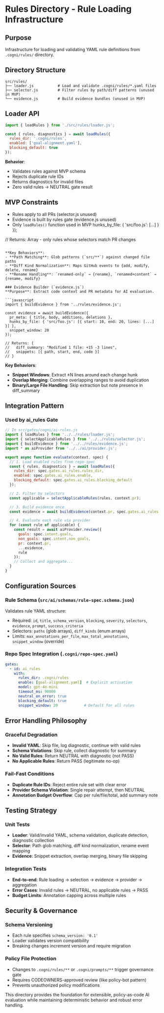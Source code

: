 # Rules Directory - Rule Loading Infrastructure

## Purpose
Infrastructure for loading and validating YAML rule definitions from `.cogni/rules/` directory.

## Directory Structure
```
src/rules/
├── loader.js           # Load and validate .cogni/rules/*.yaml files
├── selector.js         # Filter rules by path/diff patterns (unused in MVP)
└── evidence.js         # Build evidence bundles (unused in MVP)
```

## Loader API
```javascript
import { loadRules } from './src/rules/loader.js';

const { rules, diagnostics } = await loadRules({
  rules_dir: '.cogni/rules',
  enabled: ['goal-alignment.yaml'],
  blocking_default: true
});
```

**Behavior**:
- Validates rules against MVP schema
- Rejects duplicate rule IDs
- Returns diagnostics for invalid files
- Zero valid rules → NEUTRAL gate result

## MVP Constraints
- Rules apply to all PRs (selector.js unused)
- Evidence is built by rules gate (evidence.js unused)
- Only `loadRules()` function used in MVP
  hunks_by_file: { 'src/foo.js': [...] }
});

// Returns: Array<Rule> - only rules whose selectors match PR changes
```

**Key Behaviors**:
- **Path Matching**: Glob patterns (`src/**`) against changed file paths
- **Diff Kind Normalization**: Maps GitHub events to {add, modify, delete, rename}
- **Rename Handling**: `renamed-only` → {rename}, `renamed+content` → {rename, modify}

### Evidence Builder (`evidence.js`)
**Purpose**: Extract code context and PR metadata for AI evaluation.

```javascript
import { buildEvidence } from '../rules/evidence.js';

const evidence = await buildEvidence({
  pr_meta: { title, body, additions, deletions },
  hunks_by_file: { 'src/foo.js': [{ start: 10, end: 20, lines: [...] }] },
  snippet_window: 20
});

// Returns: {
//   diff_summary: "Modified 1 file: +15 -3 lines",
//   snippets: [{ path, start, end, code }]
// }
```

**Key Behaviors**:
- **Snippet Windows**: Extract ±N lines around each change hunk
- **Overlap Merging**: Combine overlapping ranges to avoid duplication
- **Binary/Large File Handling**: Skip extraction but note presence in diff_summary

## Integration Pattern

### Used by ai_rules Gate
```javascript
// In src/gates/cogni/ai-rules.js
import { loadRules } from '../../rules/loader.js';
import { selectApplicableRules } from '../../rules/selector.js';
import { buildEvidence } from '../../rules/evidence.js';
import * as aiProvider from '../../ai/provider.js';

export async function evaluate(context, spec) {
  // 1. Load enabled rules from repo-spec
  const { rules, diagnostics } = await loadRules({
    rules_dir: spec.gates.ai_rules.rules_dir,
    enabled: spec.gates.ai_rules.enable,
    blocking_default: spec.gates.ai_rules.blocking_default
  });

  // 2. Filter by selectors  
  const applicable = selectApplicableRules(rules, context.pr);

  // 3. Build evidence once
  const evidence = await buildEvidence(context.pr, spec.gates.ai_rules.snippet_window);

  // 4. Evaluate each rule via provider
  for (const rule of applicable) {
    const result = await aiProvider.review({
      goals: spec.intent.goals,
      non_goals: spec.intent.non_goals,
      pr: context.pr,
      ...evidence,
      rule
    });
    // Collect and aggregate...
  }
}
```

## Configuration Sources

### Rule Schema (`src/ai/schemas/rule-spec.schema.json`)
Validates rule YAML structure:
- Required: `id`, `title`, `schema_version`, `blocking`, `severity`, `selectors`, `evidence`, `prompt`, `success_criteria`
- Selectors: `paths` (glob arrays), `diff_kinds` (enum arrays)
- Limits: `max_annotations_per_file`, `max_total_annotations`, `snippet_window` (override)

### Repo Spec Integration (`.cogni/repo-spec.yaml`)
```yaml
gates:
  - id: ai_rules
    with:
      rules_dir: .cogni/rules
      enable: [goal-alignment.yaml]  # Explicit activation
      model: gpt-4o-mini
      timeout_ms: 90000
      neutral_on_error: true
      blocking_default: true
      snippet_window: 20            # Default for all rules
```

## Error Handling Philosophy

### Graceful Degradation
- **Invalid YAML**: Skip file, log diagnostic, continue with valid rules
- **Schema Violations**: Skip rule, collect diagnostic for summary
- **No Valid Rules**: Return NEUTRAL with diagnostic (not PASS)
- **No Applicable Rules**: Return PASS (legitimate no-op)

### Fail-Fast Conditions  
- **Duplicate Rule IDs**: Reject entire rule set with clear error
- **Provider Schema Violation**: Single repair attempt, then NEUTRAL
- **Annotation Budget Overflow**: Cap per rule/file/total, add summary note

## Testing Strategy

### Unit Tests
- **Loader**: Valid/invalid YAML, schema validation, duplicate detection, diagnostic collection
- **Selector**: Path glob matching, diff kind normalization, rename event mapping
- **Evidence**: Snippet extraction, overlap merging, binary file skipping

### Integration Tests
- **End-to-end**: Rule loading → selection → evidence → provider → aggregation
- **Error Cases**: Invalid rules → NEUTRAL, no applicable rules → PASS
- **Budget Limits**: Annotation capping across multiple rules

## Security & Governance

### Schema Versioning
- Each rule specifies `schema_version: '0.1'`
- Loader validates version compatibility
- Breaking changes increment version and require migration

### Policy File Protection
- Changes to `.cogni/rules/**` or `.cogni/prompts/**` trigger governance gate
- Requires CODEOWNERS-approved review (like policy-bot pattern)
- Prevents unauthorized policy modifications

This directory provides the foundation for extensible, policy-as-code AI evaluation while maintaining deterministic behavior and robust error handling.
